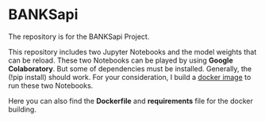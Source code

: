 # BANKSapi
The repository is for the BANKSapi Project.  

This repository includes two Jupyter Notebooks and the model weights that can be reload.
These two Notebooks can be played by using **Google Colaboratory**. But some of dependencies must be installed. Generally, the (!pip install) should work. For your consideration, I build a [docker image](https://hub.docker.com/r/cican) to run these two Notebooks. 

Here you can also find the **Dockerfile** and **requirements** file for the docker building.
